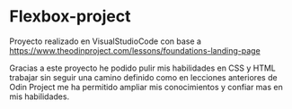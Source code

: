 # Flexbox-project
Proyecto realizado en VisualStudioCode con base a https://www.theodinproject.com/lessons/foundations-landing-page

Gracias a este proyecto he podido pulir mis habilidades en CSS y HTML trabajar sin seguir una camino definido
como en lecciones anteriores de Odin Project me ha permitido ampliar mis conocimientos y confiar mas en mis habilidades.

